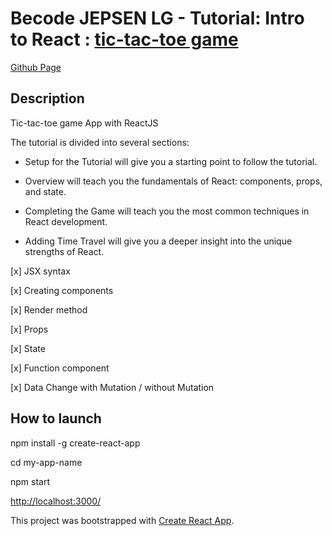 # Becode  JEPSEN LG - Tutorial: Intro to React :  [tic-tac-toe game](https://reactjs.org/tutorial/tutorial.html#setup-option-2-local-development-environment)

[Github Page](https://raigyo.github.io/tic-tac-toe/)

## Description

 Tic-tac-toe game App with ReactJS

The tutorial is divided into several sections:

- Setup for the Tutorial will give you a starting point to follow the tutorial.

- Overview will teach you the fundamentals of React: components, props, and state.

- Completing the Game will teach you the most common techniques in React development.

- Adding Time Travel will give you a deeper insight into the unique strengths of React.

[x] JSX syntax

[x] Creating components

[x] Render method

[x] Props

[x] State

[x] Function component

[x] Data Change with Mutation / without Mutation

## How to launch

npm install -g create-react-app

cd my-app-name

npm start

[http://localhost:3000/](http://localhost:3000/)

This project was bootstrapped with [Create React App](https://github.com/facebook/create-react-app).
